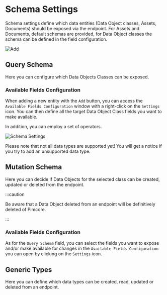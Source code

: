 # Schema Settings

Schema settings define which data entities (Data Object classes, Assets, Documents) should be exposed via the endpoint. For Assets and Documents, default schemas are provided, for Data Object classes the schema can be defined in the field configuration.

![Add](../../img/graphql/schema_add.png)

## Query Schema

Here you can configure which Data Objects Classes can be exposed. 

### Available Fields Configuration

When adding a new entity with the `Add` button, you can access the `Available Fields Configuration` window with a right-click on the `Settings` icon. You can then define all the target Data Object Class fields you want to make available.

In addition, you can employ a set of operators.

![Schema Settings](../../img/graphql/schema.png)

Please note that not all data types are supported yet!
You will get a notice if you try to add an unsupported data type.

## Mutation Schema

Here you can decide if Data Objects for the selected class can be created, updated or deleted from the endpoint.

:::caution

Be aware that a Data Object deleted from an endpoint will be definitively deleted of Pimcore.

:::

### Available Fields Configuration

As for the `Query Schema` field, you can select the fields you want to expose and/or make available for changes in the `Available Fields Configuration` you can open by clicking on the `Settings` icon.
 
## Generic Types

Here you can define which data types can be created, read, updated or deleted from an endpoint.

